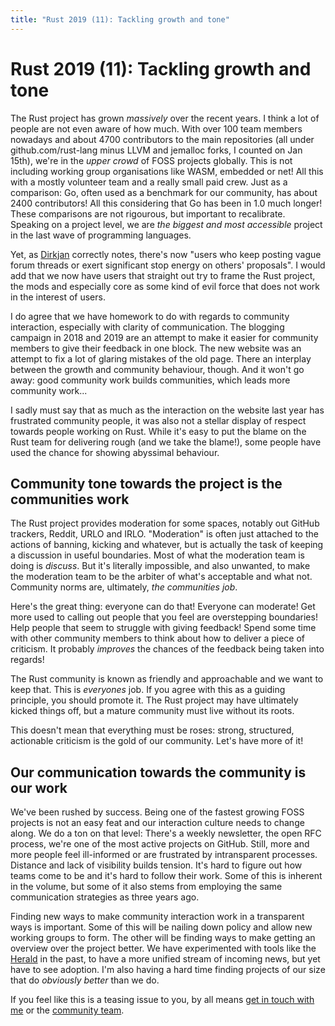 ```yaml
---
title: "Rust 2019 (11): Tackling growth and tone"
---
```


# Rust 2019 (11): Tackling growth and tone

The Rust project has grown _massively_ over the recent years. I think a lot of
people are not even aware of how much. With over 100 team members nowadays and
about 4700 contributors to the main repositories (all under github.com/rust-lang
minus LLVM and jemalloc forks, I counted on Jan 15th), we're in the _upper
crowd_ of FOSS projects globally. This is not including working group
organisations like WASM, embedded or net! All this with a mostly volunteer team
and a really small paid crew. Just as a comparison: Go, often used as a
benchmark for our community, has about 2400 contributors! All this considering
that Go has been in 1.0 much longer! These comparisons are not rigourous, but
important to recalibrate. Speaking on a project level, we are _the biggest and
most accessible_ project in the last wave of programming languages.

Yet, as
[Dirkjan](https://dirkjan.ochtman.nl/writing/2019/01/01/rust-2019-ownership-without-fear.html)
correctly notes, there's now "users who keep posting vague forum threads or
exert significant stop energy on others' proposals". I would add that we now
have users that straight out try to frame the Rust project, the mods and
especially core as some kind of evil force that does not work in the interest of
users.

I do agree that we have homework to do with regards to community interaction,
especially with clarity of communication. The blogging campaign in 2018 and 2019
are an attempt to make it easier for community members to give their feedback in
one block. The new website was an attempt to fix a lot of glaring mistakes of
the old page. There an interplay between the growth and community behaviour,
though. And it won't go away: good community work builds communities, which
leads more community work...

I sadly must say that as much as the interaction on the website last year has
frustrated community people, it was also not a stellar display of respect
towards people working on Rust. While it's easy to put the blame on the Rust
team for delivering rough (and we take the blame!), some people have used the
chance for showing abyssimal behaviour.

## Community tone towards the project is the communities work

The Rust project provides moderation for some spaces, notably out GitHub
trackers, Reddit, URLO and IRLO. "Moderation" is often just attached to the
actions of banning, kicking and whatever, but is actually the task of keeping a
discussion in useful boundaries. Most of what the moderation team is doing is
_discuss_. But it's literally impossible, and also unwanted, to make the
moderation team to be the arbiter of what's acceptable and what not. Community
norms are, ultimately, _the communities job_.

Here's the great thing: everyone can do that! Everyone can moderate! Get more
used to calling out people that you feel are overstepping boundaries! Help
people that seem to struggle with giving feedback! Spend some time with other
community members to think about how to deliver a piece of criticism. It
probably _improves_ the chances of the feedback being taken into regards!

The Rust community is known as friendly and approachable and we want to keep
that. This is _everyones_ job. If you agree with this as a guiding principle,
you should promote it. The Rust project may have ultimately kicked things off,
but a mature community must live without its roots.

This doesn't mean that everything must be roses: strong, structured, actionable
criticism is the gold of our community. Let's have more of it!

## Our communication towards the community is our work

We've been rushed by success. Being one of the fastest growing FOSS projects is
not an easy feat and our interaction culture needs to change along. We do a ton
on that level: There's a weekly newsletter, the open RFC process, we're one of
the most active projects on GitHub. Still, more and more people feel
ill-informed or are frustrated by intransparent processes. Distance and lack of
visibility builds tension. It's hard to figure out how teams come to be and it's
hard to follow their work. Some of this is inherent in the volume, but some of
it also stems from employing the same communication strategies as three years
ago.

Finding new ways to make community interaction work in a transparent ways is
important. Some of this will be nailing down policy and allow new working groups
to form. The other will be finding ways to make getting an overview over the
project better. We have experimented with tools like the [Herald](https://herald.community.rs)
in the past, to have a more unified stream of incoming news, but yet have to see
adoption. I'm also having a hard time finding projects of our size that do
_obviously better_ than we do.

If you feel like this is a teasing issue to you, by all means [get in touch with me](mailto:flo@andersground.net)
or the [community team](mailto:community@rust-lang.org).